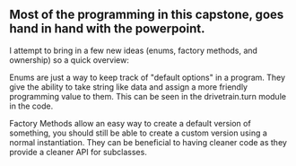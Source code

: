 ## Most of the programming in this capstone, goes hand in hand with the powerpoint.
I attempt to bring in a few new ideas (enums, factory methods, and ownership) so a quick overview:

Enums are just a way to keep track of "default options" in a program. 
They give the ability to take string like data and assign a more friendly programming value to them.
This can be seen in the drivetrain.turn module in the code.

Factory Methods allow an easy way to create a default version of something, you should still be able to create a custom version using a normal instantiation. They can be beneficial to having cleaner code as they provide a cleaner API for subclasses. 
